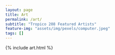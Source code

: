 ```yaml
---
layout: page
title: Art
permalink: /art/
subtitle: "Tropico 208 Featured Artists"
feature-img: "assets/img/pexels/computer.jpeg"
tags: []
---
```


{% include art.html %}
